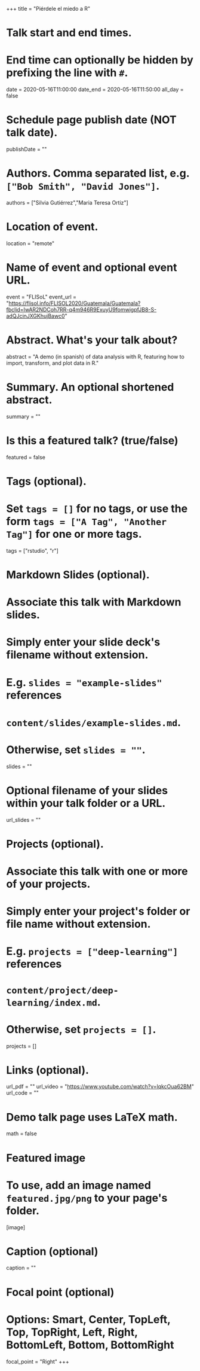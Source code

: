 +++
title = "Piérdele el miedo a R"

# Talk start and end times.
#   End time can optionally be hidden by prefixing the line with `#`.
date = 2020-05-16T11:00:00
date_end = 2020-05-16T11:50:00
all_day = false

# Schedule page publish date (NOT talk date).
publishDate = ""

# Authors. Comma separated list, e.g. `["Bob Smith", "David Jones"]`.
authors = ["Silvia Gutiérrez","Maria Teresa Ortiz"]

# Location of event.
location = "remote"

# Name of event and optional event URL.
event = "FLISoL"
event_url = "https://flisol.info/FLISOL2020/Guatemala/Guatemala?fbclid=IwAR2NDCoh7RR-q4m946R9ExuyU9fomwigpfJB8-S-adQJcinJXGKhujBawc0"

# Abstract. What's your talk about?
abstract = "A demo (in spanish) of data analysis with R, featuring how to import, transform, and plot data in R."

# Summary. An optional shortened abstract.
summary = ""

# Is this a featured talk? (true/false)
featured = false

# Tags (optional).
#   Set `tags = []` for no tags, or use the form `tags = ["A Tag", "Another Tag"]` for one or more tags.
tags = ["rstudio", "r"]

# Markdown Slides (optional).
#   Associate this talk with Markdown slides.
#   Simply enter your slide deck's filename without extension.
#   E.g. `slides = "example-slides"` references 
#   `content/slides/example-slides.md`.
#   Otherwise, set `slides = ""`.
slides = ""

# Optional filename of your slides within your talk folder or a URL.
url_slides = ""

# Projects (optional).
#   Associate this talk with one or more of your projects.
#   Simply enter your project's folder or file name without extension.
#   E.g. `projects = ["deep-learning"]` references 
#   `content/project/deep-learning/index.md`.
#   Otherwise, set `projects = []`.
projects = []

# Links (optional).
url_pdf = ""
url_video = "https://www.youtube.com/watch?v=lqkcOua62BM"
url_code = ""

# Demo talk page uses LaTeX math.
math = false

# Featured image
# To use, add an image named `featured.jpg/png` to your page's folder. 
[image]
  # Caption (optional)
  caption = ""

  # Focal point (optional)
  # Options: Smart, Center, TopLeft, Top, TopRight, Left, Right, BottomLeft, Bottom, BottomRight
  focal_point = "Right"
+++
